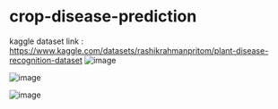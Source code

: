 # crop-disease-prediction

kaggle dataset link : https://www.kaggle.com/datasets/rashikrahmanpritom/plant-disease-recognition-dataset
![image](https://github.com/user-attachments/assets/6e457deb-afa4-408a-9c99-8421e04bae3c)

![image](https://github.com/user-attachments/assets/6950e642-26b1-46f3-a5c1-0c65123a23c2)

![image](https://github.com/user-attachments/assets/655fd2ec-ef94-462b-b016-83aceb70280e)

